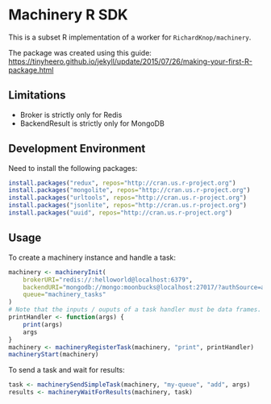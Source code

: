 # Machinery R SDK

This is a subset R implementation of a worker for `RichardKnop/machinery`.

The package was created using this guide:
https://tinyheero.github.io/jekyll/update/2015/07/26/making-your-first-R-package.html

## Limitations

- Broker is strictly only for Redis
- BackendResult is strictly only for MongoDB

## Development Environment

Need to install the following packages:

```R
install.packages("redux", repos="http://cran.us.r-project.org")
install.packages("mongolite", repos="http://cran.us.r-project.org")
install.packages("urltools", repos="http://cran.us.r-project.org")
install.packages("jsonlite", repos="http://cran.us.r-project.org")
install.packages("uuid", repos="http://cran.us.r-project.org")
```

## Usage

To create a machinery instance and handle a task:

```R
machinery <- machineryInit(
    brokerURI="redis://:helloworld@localhost:6379",
    backendURI="mongodb://mongo:moonbucks@localhost:27017/?authSource=admin",
    queue="machinery_tasks"
)
# Note that the inputs / ouputs of a task handler must be data frames.
printHandler <- function(args) {
    print(args)
    args
}
machinery <- machineryRegisterTask(machinery, "print", printHandler)
machineryStart(machinery)
```

To send a task and wait for results:

```R
task <- machinerySendSimpleTask(machinery, "my-queue", "add", args)
results <- machineryWaitForResults(machinery, task)
```

